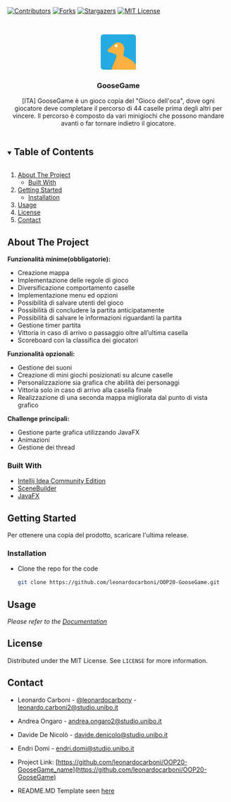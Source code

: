 [![Contributors][contributors-shield]][contributors-url]
[![Forks][forks-shield]][forks-url]
[![Stargazers][stars-shield]][stars-url]
[![MIT License][license-shield]][license-url]



<!-- PROJECT LOGO -->
<br />
<p align="center">
  <a href="https://github.com/leonardocarboni/OOP20-GooseGame">
    <img src="src/main/resources/logo.png" alt="Logo" width="80" height="80">
  </a>

  <h3 align="center">GooseGame</h3>

  <p align="center">
    [ITA]
    GooseGame è un gioco copia del "Gioco dell'oca", dove ogni giocatore deve completare
    il percorso di 44 caselle prima degli altri per vincere. Il percorso è composto da
    vari minigiochi che possono mandare avanti o far tornare indietro il giocatore.
    <br />
  </p>
</p>



<!-- TABLE OF CONTENTS -->
<details open="open">
  <summary><h2 style="display: inline-block">Table of Contents</h2></summary>
  <ol>
    <li>
      <a href="#about-the-project">About The Project</a>
      <ul>
        <li><a href="#built-with">Built With</a></li>
      </ul>
    </li>
    <li>
      <a href="#getting-started">Getting Started</a>
      <ul>
        <li><a href="#installation">Installation</a></li>
      </ul>
    </li>
    <li><a href="#usage">Usage</a></li>
    <li><a href="#license">License</a></li>
    <li><a href="#contact">Contact</a></li>
  </ol>
</details>



<!-- ABOUT THE PROJECT -->
## About The Project

**Funzionalità minime(obbligatorie):**
* Creazione mappa
* Implementazione delle regole di gioco
* Diversificazione comportamento caselle  
* Implementazione menu ed opzioni
* Possibilità di salvare utenti del gioco 
* Possibilità di concludere la partita anticipatamente
* Possibilità di salvare le informazioni riguardanti la partita
* Gestione timer partita
* Vittoria in caso di arrivo o passaggio oltre all’ultima casella
* Scoreboard con la classifica dei giocatori

**Funzionalità opzionali:**
* Gestione dei suoni
* Creazione di mini giochi posizionati su alcune caselle
* Personalizzazione sia grafica che abilità dei personaggi
* Vittoria solo in caso di arrivo alla casella finale
* Realizzazione di una seconda mappa migliorata dal punto di vista grafico

**Challenge principali:**
* Gestione parte grafica utilizzando JavaFX
* Animazioni
* Gestione dei thread 


### Built With
* [Intellij Idea Community Edition](https://www.jetbrains.com/idea/)
* [SceneBuilder](https://gluonhq.com/products/scene-builder/)
* [JavaFX](https://openjfx.io/)



<!-- GETTING STARTED -->
## Getting Started

Per ottenere una copia del prodotto, scaricare l'ultima release.

### Installation
* Clone the repo for the code
   ```sh
   git clone https://github.com/leonardocarboni/OOP20-GooseGame.git
   ```



<!-- USAGE EXAMPLES -->
## Usage
_Please refer to the [Documentation](https://example.com)_


<!-- LICENSE -->
## License
Distributed under the MIT License. See `LICENSE` for more information.


<!-- CONTACT -->
## Contact
* Leonardo Carboni - [@leonardocarbony](https://twitter.com/leonardocarbony) - leonardo.carboni2@studio.unibo.it
* Andrea Ongaro - andrea.ongaro2@studio.unibo.it
* Davide De Nicolò - davide.denicolo@studio.unibo.it
* Endri Domi - endri.domi@studio.unibo.it

* Project Link: [https://github.com/leonardocarboni/OOP20-GooseGame_name](https://github.com/leonardocarboni/OOP20-GooseGame)

* README.MD Template seen [here](https://github.com/othneildrew/Best-README-Template)

[contributors-shield]: https://img.shields.io/github/contributors/leonardocarboni/OOP20-GooseGame.svg?style=for-the-badge
[contributors-url]: https://github.com/leonardocarboni/OOP20-GooseGame/graphs/contributors
[forks-shield]: https://img.shields.io/github/forks/leonardocarboni/OOP20-GooseGame.svg?style=for-the-badge
[forks-url]: https://github.com/leonardocarboni/OOP20-GooseGame/network/members
[stars-shield]: https://img.shields.io/github/stars/leonardocarboni/OOP20-GooseGame.svg?style=for-the-badge
[stars-url]: https://github.com/leonardocarboni/OOP20-GooseGame/stargazers
[license-shield]: https://img.shields.io/github/license/leonardocarboni/OOP20-GooseGame.svg?style=for-the-badge
[license-url]: https://github.com/leonardocarboni/OOP20-GooseGame/blob/master/LICENSE.txt